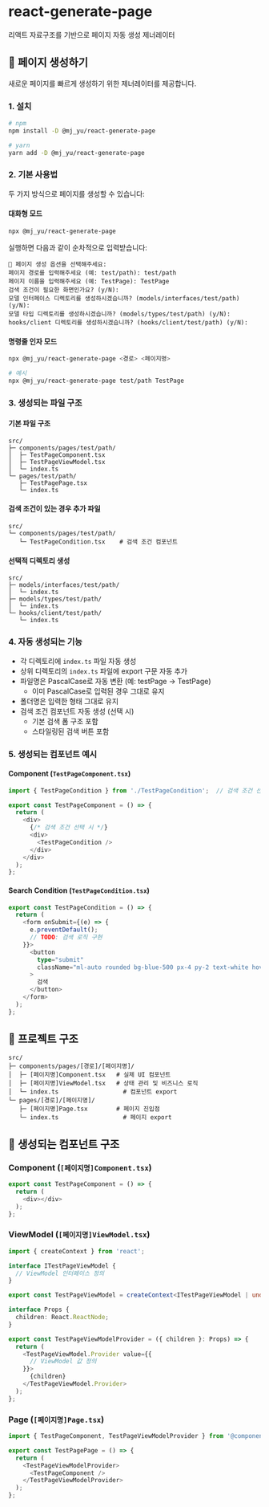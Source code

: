 # react-generate-page
리액트 자료구조를 기반으로 페이지 자동 생성 제너레이터

## 🎯 페이지 생성하기

새로운 페이지를 빠르게 생성하기 위한 제너레이터를 제공합니다.

### 1. 설치
```bash
# npm
npm install -D @mj_yu/react-generate-page

# yarn
yarn add -D @mj_yu/react-generate-page
```

### 2. 기본 사용법

두 가지 방식으로 페이지를 생성할 수 있습니다:

#### 대화형 모드
```bash
npx @mj_yu/react-generate-page
```
실행하면 다음과 같이 순차적으로 입력받습니다:
```
📁 페이지 생성 옵션을 선택해주세요:
페이지 경로를 입력해주세요 (예: test/path): test/path
페이지 이름을 입력해주세요 (예: TestPage): TestPage
검색 조건이 필요한 화면인가요? (y/N):
모델 인터페이스 디렉토리를 생성하시겠습니까? (models/interfaces/test/path) (y/N):
모델 타입 디렉토리를 생성하시겠습니까? (models/types/test/path) (y/N):
hooks/client 디렉토리를 생성하시겠습니까? (hooks/client/test/path) (y/N):
```

#### 명령줄 인자 모드
```bash
npx @mj_yu/react-generate-page <경로> <페이지명>

# 예시
npx @mj_yu/react-generate-page test/path TestPage
```

### 3. 생성되는 파일 구조

#### 기본 파일 구조
```
src/
├─ components/pages/test/path/
│  ├─ TestPageComponent.tsx
│  ├─ TestPageViewModel.tsx
│  └─ index.ts
└─ pages/test/path/
   ├─ TestPagePage.tsx
   └─ index.ts
```

#### 검색 조건이 있는 경우 추가 파일
```
src/
└─ components/pages/test/path/
   └─ TestPageCondition.tsx    # 검색 조건 컴포넌트
```

#### 선택적 디렉토리 생성
```
src/
├─ models/interfaces/test/path/
│  └─ index.ts
├─ models/types/test/path/
│  └─ index.ts
└─ hooks/client/test/path/
   └─ index.ts
```

### 4. 자동 생성되는 기능
- 각 디렉토리에 `index.ts` 파일 자동 생성
- 상위 디렉토리의 `index.ts` 파일에 export 구문 자동 추가
- 파일명은 PascalCase로 자동 변환 (예: testPage → TestPage)
  - 이미 PascalCase로 입력된 경우 그대로 유지
- 폴더명은 입력한 형태 그대로 유지
- 검색 조건 컴포넌트 자동 생성 (선택 시)
  - 기본 검색 폼 구조 포함
  - 스타일링된 검색 버튼 포함

### 5. 생성되는 컴포넌트 예시

#### Component (`TestPageComponent.tsx`)
```typescript
import { TestPageCondition } from './TestPageCondition';  // 검색 조건 선택 시

export const TestPageComponent = () => {
  return (
    <div>
      {/* 검색 조건 선택 시 */}
      <div>
        <TestPageCondition />
      </div>
    </div>
  );
};
```

#### Search Condition (`TestPageCondition.tsx`)
```typescript
export const TestPageCondition = () => {
  return (
    <form onSubmit={(e) => {
      e.preventDefault();
      // TODO: 검색 로직 구현
    }}>
      <button
        type="submit"
        className="ml-auto rounded bg-blue-500 px-4 py-2 text-white hover:bg-blue-600"
      >
        검색
      </button>
    </form>
  );
};
```

## 📁 프로젝트 구조

```
src/
├─ components/pages/[경로]/[페이지명]/
│  ├─ [페이지명]Component.tsx   # 실제 UI 컴포넌트
│  ├─ [페이지명]ViewModel.tsx   # 상태 관리 및 비즈니스 로직
│  └─ index.ts                  # 컴포넌트 export
└─ pages/[경로]/[페이지명]/
   ├─ [페이지명]Page.tsx        # 페이지 진입점
   └─ index.ts                  # 페이지 export
```

## 🎨 생성되는 컴포넌트 구조

### Component (`[페이지명]Component.tsx`)
```typescript
export const TestPageComponent = () => {
  return (
    <div></div>
  );
};
```

### ViewModel (`[페이지명]ViewModel.tsx`)
```typescript
import { createContext } from 'react';

interface ITestPageViewModel {
  // ViewModel 인터페이스 정의
}

export const TestPageViewModel = createContext<ITestPageViewModel | undefined>(undefined);

interface Props {
  children: React.ReactNode;
}

export const TestPageViewModelProvider = ({ children }: Props) => {
  return (
    <TestPageViewModel.Provider value={{
      // ViewModel 값 정의
    }}>
      {children}
    </TestPageViewModel.Provider>
  );
};
```

### Page (`[페이지명]Page.tsx`)
```typescript
import { TestPageComponent, TestPageViewModelProvider } from '@components/pages/testPath/testPage';

export const TestPagePage = () => {
  return (
    <TestPageViewModelProvider>
      <TestPageComponent />
    </TestPageViewModelProvider>
  );
};
```